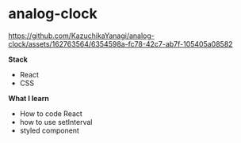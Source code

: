 # analog-clock


https://github.com/KazuchikaYanagi/analog-clock/assets/162763564/6354598a-fc78-42c7-ab7f-105405a08582

**Stack**
* React
* CSS

**What I learn**
* How to code React 
* how to use setInterval
* styled component
